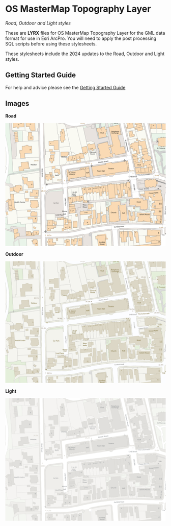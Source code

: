 # OS MasterMap Topography Layer
*Road, Outdoor and Light styles*

These are **LYRX** files for OS MasterMap Topography Layer for the GML data format for use in Esri ArcPro. You will need to apply the post processing SQL scripts before using these stylesheets.

These stylesheets include the 2024 updates to the Road, Outdoor and Light styles. 

## Getting Started Guide

For help and advice please see the [Getting Started Guide](https://github.com/OrdnanceSurvey/OSMM-Topography-Layer-stylesheets/blob/master/Getting%20Started%20Guide%20-%20Styling%20OSMM%20Topography%20Layer.pdf)

## Images

**Road**

![Road style](https://github.com/OrdnanceSurvey/OSMM-Topography-Layer-stylesheets/blob/190c3dc7bce259ea1b49d107de117e10a5cdb773/Schema%20version%209/Stylesheets/GML%20stylesheets/ESRI%20ArcPro%20Stylesheets%20(lyrx)/Images/Road-1.png)

**Outdoor**

![Outdoor style](https://github.com/OrdnanceSurvey/OSMM-Topography-Layer-stylesheets/blob/190c3dc7bce259ea1b49d107de117e10a5cdb773/Schema%20version%209/Stylesheets/GML%20stylesheets/ESRI%20ArcPro%20Stylesheets%20(lyrx)/Images/Outdoor-2.png)


**Light**

![Light style](https://github.com/OrdnanceSurvey/OSMM-Topography-Layer-stylesheets/blob/190c3dc7bce259ea1b49d107de117e10a5cdb773/Schema%20version%209/Stylesheets/GML%20stylesheets/ESRI%20ArcPro%20Stylesheets%20(lyrx)/Images/Light-2.png)
